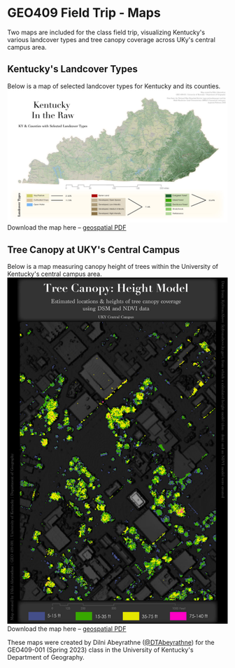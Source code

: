 # GEO409 Field Trip - Maps
Two maps are included for the class field trip, visualizing Kentucky's various landcover types and tree canopy coverage across UKy's central campus area.

## Kentucky's Landcover Types
Below is a map of selected landcover types for Kentucky and its counties. 
![Kentucky Counties](M4_landcover_map.jpg)   
Download the map here – [geospatial PDF](M4_KY_landcover2.pdf)

## Tree Canopy at UKY's Central Campus
Below is a map measuring canopy height of trees within the University of Kentucky's central campus area.
![UKy Campus canopy model](M4_trees_map.jpg)   
Download the map here – [geospatial PDF](M4_UKY_trees2.pdf)

These maps were created by Dilni Abeyrathne ([@DTAbeyrathne](https://github.com/DTAbeyrathne)) for the GEO409-001 (Spring 2023) class in the University of Kentucky's Department of Geography.

